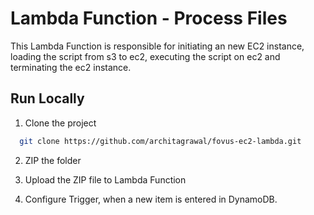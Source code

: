 # Lambda Function - Process Files

This Lambda Function is responsible for initiating an new EC2 instance, loading the script from s3 to ec2, executing the script on ec2 and terminating the ec2 instance.

## Run Locally

1. Clone the project

```bash
  git clone https://github.com/architagrawal/fovus-ec2-lambda.git
```

2. ZIP the folder

3. Upload the ZIP file to Lambda Function

4. Configure Trigger, when a new item is entered in DynamoDB.
